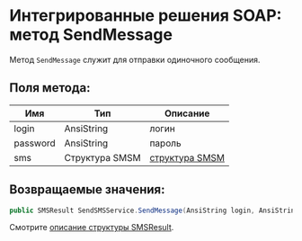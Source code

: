 # Интегрированные решения SOAP: метод SendMessage

Метод `SendMessage` служит для отправки одиночного сообщения.

## Поля метода:

Имя      | Тип            | Описание
---------|----------------|---------------------------------
login    | AnsiString     | логин
password | AnsiString     | пароль
sms      | Структура SMSM | [структура SMSM](/protocols/soap/structure-smsm/)

## Возвращаемые значения:

```c#
public SMSResult SendSMSService.SendMessage(AnsiString login, AnsiString password, SMSM sms);
```
Смотрите [описание структуры SMSResult](/protocols/soap/structure-smsresult/).
